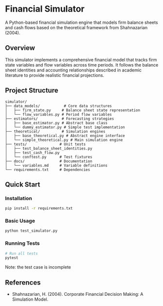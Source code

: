 # Financial Simulator

A Python-based financial simulation engine that models firm balance sheets and cash flows based on the theoretical framework from Shahnazarian (2004).

## Overview

This simulator implements a comprehensive financial model that tracks firm state variables and flow variables across time periods. It follows the balance sheet identities and accounting relationships described in academic literature to provide realistic financial projections.

## Project Structure

```
simulator/
├── data_models/           # Core data structures
│   ├── firm_state.py     # Balance sheet state representation
│   └── flow_variables.py # Period flow variables
├── estimators/           # Forecasting strategies
│   ├── base_estimator.py # Abstract base class
│   └── dummy_estimator.py # Simple test implementation
├── theoretical/          # Simulation engines
│   ├── base_theoretical.py # Abstract engine interface
│   └── simple_theoretical.py # Main simulation engine
├── tests/               # Unit tests
│   ├── test_balance_sheet_identities.py
│   ├── test_cash_flow.py
│   └── conftest.py      # Test fixtures
├── docs/                # Documentation
│   └── variables.md     # Variable definitions
└── requirements.txt     # Dependencies
```

## Quick Start

### Installation

```bash
pip install -r requirements.txt
```

### Basic Usage

```python
python test_simulator.py
```

### Running Tests

```bash
# Run all tests
pytest
```
Note: the test case is incomplete

## References

- Shahnazarian, H. (2004). Corporate Financial Decision Making: A Simulation Model.

